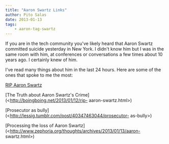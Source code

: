 ```yaml
---
title: "Aaron Swartz Links"
author: Pito Salas
date: 2013-01-13
tags:
    - aaron-tag-swartz
---
```




If you are in the tech community you've likely heard that Aaron Swartz
committed suicide yesterday in New York. I didn't know him but I was in the
same room with him, at conferences or conversations a few times about 10 years
ago. I certainly knew of him.

I've read many things about him in the last 24 hours. Here are some of the
ones that spoke to me the most:

[RIP Aaron Swartz](<http://boingboing.net/2013/01/12/rip-aaron-swartz.html>)

[The Truth about Aaron Swartz's Crime](<http://boingboing.net/2013/01/12/rip-
aaron-swartz.html>)

[Prosecutor as bully](<http://lessig.tumblr.com/post/40347463044/prosecutor-
as-bully>)

[Processing the loss of Aaron
Swartz](<http://www.zephoria.org/thoughts/archives/2013/01/13/aaron-
swartz.html>)


